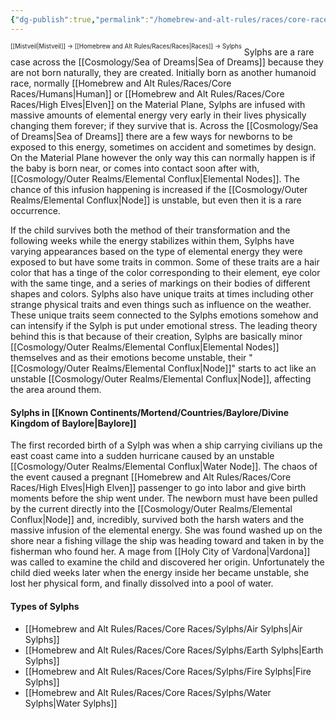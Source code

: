 ```yaml
---
{"dg-publish":true,"permalink":"/homebrew-and-alt-rules/races/core-races/sylphs/sylphs/"}
---
```


<sup><sup>[[Mistveil\|Mistveil]] → [[Homebrew and Alt Rules/Races/Races\|Races]] → Sylphs</sup></sup>
Sylphs are a rare case across the [[Cosmology/Sea of Dreams\|Sea of Dreams]] because they are not born naturally, they are created. Initially born as another humanoid race, normally [[Homebrew and Alt Rules/Races/Core Races/Humans\|Human]] or [[Homebrew and Alt Rules/Races/Core Races/High Elves\|Elven]] on the Material Plane, Sylphs are infused with massive amounts of elemental energy very early in their lives physically changing them forever; if they survive that is. Across the [[Cosmology/Sea of Dreams\|Sea of Dreams]] there are a few ways for newborns to be exposed to this energy, sometimes on accident and sometimes by design. On the Material Plane however the only way this can normally happen is if the baby is born near, or comes into contact soon after with, [[Cosmology/Outer Realms/Elemental Conflux\|Elemental Nodes]]. The chance of this infusion happening is increased if the [[Cosmology/Outer Realms/Elemental Conflux\|Node]] is unstable, but even then it is a rare occurrence. 

If the child survives both the method of their transformation and the following weeks while the energy stabilizes within them, Sylphs have varying appearances based on the type of elemental energy they were exposed to but have some traits in common. Some of these traits are a hair color that has a tinge of the color corresponding to their element, eye color with the same tinge, and a series of markings on their bodies of different shapes and colors. Sylphs also have unique traits at times including other strange physical traits and even things such as influence on the weather. These unique traits seem connected to the Sylphs emotions somehow and can intensify if the Sylph is put under emotional stress. The leading theory behind this is that because of their creation, Sylphs are basically minor [[Cosmology/Outer Realms/Elemental Conflux\|Elemental Nodes]] themselves and as their emotions become unstable, their "[[Cosmology/Outer Realms/Elemental Conflux\|Node]]" starts to act like an unstable [[Cosmology/Outer Realms/Elemental Conflux\|Node]], affecting the area around them.
#### Sylphs in [[Known Continents/Mortend/Countries/Baylore/Divine Kingdom of Baylore\|Baylore]]
The first recorded birth of a Sylph was when a ship carrying civilians up the east coast came into a sudden hurricane caused by an unstable [[Cosmology/Outer Realms/Elemental Conflux\|Water Node]]. The chaos of the event caused a pregnant [[Homebrew and Alt Rules/Races/Core Races/High Elves\|High Elven]] passenger to go into labor and give birth moments before the ship went under. The newborn must have been pulled by the current directly into the [[Cosmology/Outer Realms/Elemental Conflux\|Node]] and, incredibly, survived both the harsh waters and the massive infusion of the elemental energy. She was found washed up on the shore near a fishing village the ship was heading toward and taken in by the fisherman who found her. A mage from [[Holy City of Vardona\|Vardona]] was called to examine the child and discovered her origin. Unfortunately the child died weeks later when the energy inside her became unstable, she lost her physical form, and finally dissolved into a pool of water.
<br>
#### Types of Sylphs
- [[Homebrew and Alt Rules/Races/Core Races/Sylphs/Air Sylphs\|Air Sylphs]]
- [[Homebrew and Alt Rules/Races/Core Races/Sylphs/Earth Sylphs\|Earth Sylphs]]
- [[Homebrew and Alt Rules/Races/Core Races/Sylphs/Fire Sylphs\|Fire Sylphs]]
- [[Homebrew and Alt Rules/Races/Core Races/Sylphs/Water Sylphs\|Water Sylphs]]